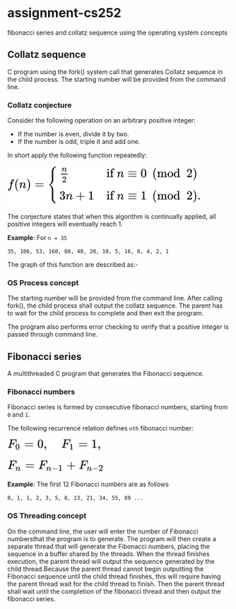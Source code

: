 # assignment-cs252

fibonacci series and collatz sequence using the operating system concepts


## Collatz sequence

C program using the fork() system call that generates Collatz sequence
in the child process. The starting number will be provided from the command line.


### Collatz conjecture

Consider the following operation on an arbitrary positive integer:

- If the number is even, divide it by two.
- If the number is odd, triple it and add one.


In short apply the following function repeatedly:

![n = { n/2 if n is even and 3n + 1 if n is odd](/Collatz_sequence/collatz.svg)


The conjecture states that when this algorithm is continually applied,
all positive integers will eventually reach 1.

**Example**: For `n = 35`
```
35, 106, 53, 160, 80, 40, 20, 10, 5, 16, 8, 4, 2, 1
```
The graph of this function are described as:-



### OS Process concept

The starting number will be provided from the command line.
After calling fork(), the child process shall output the
collatz sequence. The parent has to wait for the child process
to complete and then exit the program.

The program also performs error checking to verify that
a positive integer is passed through command line.


## Fibonacci series

A multithreaded C program that generates the Fibonacci sequence.


### Fibonacci numbers

Fibonacci series is formed by consecutive fibonacci numbers,
starting from `0` and `1`.

The following recurrence relation defines `nth` fibonacci number:

![F0 = 0, F1 = 1](/Fibonacci_series/fibonacci1.svg)

![Fn = Fn-1 + Fn-2](/Fibonacci_series/fibonacci2.svg)

**Example**: The first 12 Fibonacci numbers are as follows
```
0, 1, 1, 2, 3, 5, 8, 13, 21, 34, 55, 89 ...
```


### OS Threading concept

On the command line, the user will enter the number of
Fibonacci numbersthat the program is to generate. The program
will then create a separate thread that will generate the
Fibonacci numbers, placing the sequence in a buffer shared
by the threads. When the thread finishes execution,
the parent thread will output the sequence generated
by the child thread.Because the parent thread cannot begin outputting the Fibonacci sequence until the child thread finishes, this will require having the parent thread wait for the child thread to finish.
Then the parent thread shall wait
until the completion of the fibonacci thread and then
output the fibonacci series.
